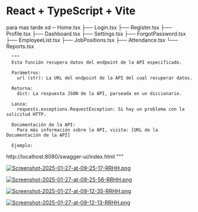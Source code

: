 # React + TypeScript + Vite


para mas tarde xd 
─ Home.tsx
      ├── Login.tsx
      ├── Register.tsx
      ├── Profile.tsx
      ├── Dashboard.tsx
      ├── Settings.tsx
      ├── ForgotPassword.tsx
      ├── EmployeeList.tsx
      ├── JobPositions.tsx
      ├── Attendance.tsx
      └── Reports.tsx

      """
      Esta función recupera datos del endpoint de la API especificado.

      Parámetros:
        url (str): La URL del endpoint de la API del cual recuperar datos.

      Retorna:
        dict: La respuesta JSON de la API, parseada en un diccionario.

      Lanza:
        requests.exceptions.RequestException: Si hay un problema con la solicitud HTTP.

      Documentación de la API:
        Para más información sobre la API, visita: [URL de la Documentación de la API]

      Ejemplo:

http://localhost:8080/swagger-ui/index.html
      """

[![Screenshot-2025-01-27-at-09-25-17-RRHH.png](https://i.postimg.cc/m2F8MjTk/Screenshot-2025-01-27-at-09-25-17-RRHH.png)](https://postimg.cc/CzSGpjBp)


[![Screenshot-2025-01-27-at-09-25-56-RRHH.png](https://i.postimg.cc/htWM0mGr/Screenshot-2025-01-27-at-09-25-56-RRHH.png)](https://postimg.cc/Wh8MNhgF)


[![Screenshot-2025-01-27-at-09-12-35-RRHH.png](https://i.postimg.cc/Dwr6pzJK/Screenshot-2025-01-27-at-09-12-35-RRHH.png)](https://postimg.cc/Bjv2X4Bh)


[![Screenshot-2025-01-27-at-09-12-13-RRHH.png](https://i.postimg.cc/nLnkytB9/Screenshot-2025-01-27-at-09-12-13-RRHH.png)](https://postimg.cc/YvyYFZXt)
